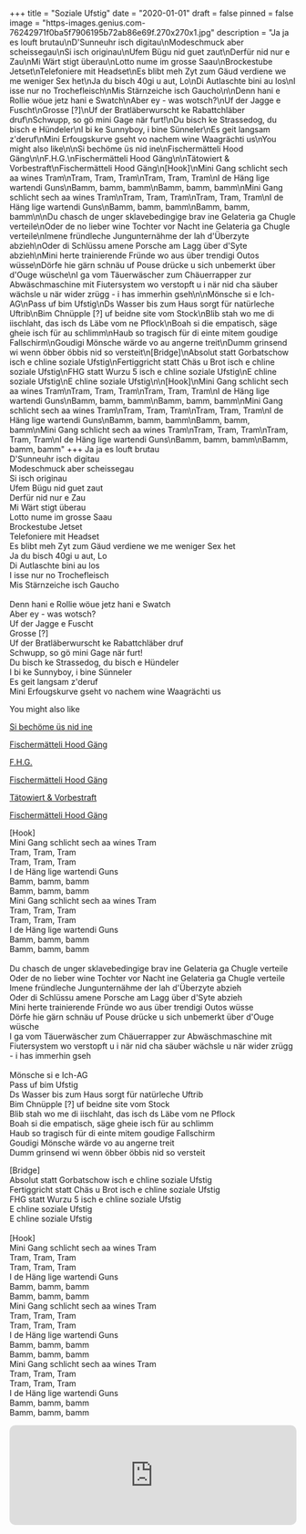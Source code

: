+++
title = "Soziale Ufstig"
date = "2020-01-01"
draft = false
pinned = false
image = "https-images.genius.com-76242971f0ba5f7906195b72ab86e69f.270x270x1.jpg"
description = "Ja ja es louft brutau\nD'Sunneuhr isch digitau\nModeschmuck aber scheissegau\nSi isch originau\nUfem Bügu nid guet zaut\nDerfür nid nur e Zau\nMi Wärt stigt überau\nLotto nume im grosse Saau\nBrockestube Jetset\nTelefoniere mit Headset\nEs blibt meh Zyt zum Gäud verdiene we me weniger Sex het\nJa du bisch 40gi u aut, Lo\nDi Autlaschte bini au los\nI isse nur no Trochefleisch\nMis Stärnzeiche isch Gaucho\n\nDenn hani e Rollie wöuе jetz hani e Swatch\nAber еy - was wotsch?\nUf der Jagge e Fuscht\nGrosse [?]\nUf der Bratläberwurscht ke Rabattchläber druf\nSchwupp, so gö mini Gage när furt!\nDu bisch ke Strassedog, du bisch e Hündeler\nI bi ke Sunnyboy, i bine Sünneler\nEs geit langsam z'deruf\nMini Erfougskurve gseht vo nachem wine Waagrächti us\nYou might also like\n\nSi bechöme üs nid ine\nFischermätteli Hood Gäng\n\nF.H.G.\nFischermätteli Hood Gäng\n\nTätowiert & Vorbestraft\nFischermätteli Hood Gäng\n[Hook]\nMini Gang schlicht sech aa wines Tram\nTram, Tram, Tram\nTram, Tram, Tram\nI de Häng lige wartendi Guns\nBamm, bamm, bamm\nBamm, bamm, bamm\nMini Gang schlicht sech aa wines Tram\nTram, Tram, Tram\nTram, Tram, Tram\nI de Häng lige wartendi Guns\nBamm, bamm, bamm\nBamm, bamm, bamm\n\nDu chasch de unger sklavebedingige brav ine Gelateria ga Chugle verteile\nOder de no lieber wine Tochter vor Nacht ine Gelateria ga Chugle verteile\nImene fründleche Jungunternähme der lah d'Überzyte abzieh\nOder di Schlüssu amene Porsche am Lagg über d'Syte abzieh\nMini herte trainierende Fründe wo aus über trendigi Outos wüsse\nDörfe hie gärn schnäu uf Pouse drücke u sich unbemerkt über d'Ouge wüsche\nI ga vom Täuerwäscher zum Chäuerrapper zur Abwäschmaschine mit Fiutersystem wo verstopft u i när nid cha säuber wächsle u när wider zrügg - i has immerhin gseh\n\nMönsche si e Ich-AG\nPass uf bim Ufstig\nDs Wasser bis zum Haus sorgt für natürleche Uftrib\nBim Chnüpple [?] uf beidne site vom Stock\nBlib stah wo me di iischlaht, das isch ds Läbe vom ne Pflock\nBoah si die empatisch, säge gheie isch für au schlimm\nHaub so tragisch für di einte mitem goudige Fallschirm\nGoudigi Mönsche wärde vo au angerne treit\nDumm grinsend wi wenn öbber öbbis nid so versteit\n[Bridge]\nAbsolut statt Gorbatschow isch e chline soziale Ufstig\nFertiggricht statt Chäs u Brot isch e chline soziale Ufstig\nFHG statt Wurzu 5 isch e chline soziale Ufstig\nE chline soziale Ufstig\nE chline soziale Ufstig\n\n[Hook]\nMini Gang schlicht sech aa wines Tram\nTram, Tram, Tram\nTram, Tram, Tram\nI de Häng lige wartendi Guns\nBamm, bamm, bamm\nBamm, bamm, bamm\nMini Gang schlicht sech aa wines Tram\nTram, Tram, Tram\nTram, Tram, Tram\nI de Häng lige wartendi Guns\nBamm, bamm, bamm\nBamm, bamm, bamm\nMini Gang schlicht sech aa wines Tram\nTram, Tram, Tram\nTram, Tram, Tram\nI de Häng lige wartendi Guns\nBamm, bamm, bamm\nBamm, bamm, bamm"
+++
Ja ja es louft brutau\
D'Sunneuhr isch digitau\
Modeschmuck aber scheissegau\
Si isch originau\
Ufem Bügu nid guet zaut\
Derfür nid nur e Zau\
Mi Wärt stigt überau\
Lotto nume im grosse Saau\
Brockestube Jetset\
Telefoniere mit Headset\
Es blibt meh Zyt zum Gäud verdiene we me weniger Sex het\
Ja du bisch 40gi u aut, Lo\
Di Autlaschte bini au los\
I isse nur no Trochefleisch\
Mis Stärnzeiche isch Gaucho\
\
Denn hani e Rollie wöuе jetz hani e Swatch\
Aber еy - was wotsch?\
Uf der Jagge e Fuscht\
Grosse \[?]\
Uf der Bratläberwurscht ke Rabattchläber druf\
Schwupp, so gö mini Gage när furt!\
Du bisch ke Strassedog, du bisch e Hündeler\
I bi ke Sunnyboy, i bine Sünneler\
Es geit langsam z'deruf\
Mini Erfougskurve gseht vo nachem wine Waagrächti us

You might also like

[Si bechöme üs nid ine](https://genius.com/Fischermatteli-hood-gang-si-bechome-us-nid-ine-lyrics)

[Fischermätteli Hood Gäng](https://genius.com/Fischermatteli-hood-gang-si-bechome-us-nid-ine-lyrics)

[F.H.G.](https://genius.com/Fischermatteli-hood-gang-fhg-lyrics)

[Fischermätteli Hood Gäng](https://genius.com/Fischermatteli-hood-gang-fhg-lyrics)

[Tätowiert & Vorbestraft](https://genius.com/Fischermatteli-hood-gang-tatowiert-and-vorbestraft-lyrics)

[Fischermätteli Hood Gäng](https://genius.com/Fischermatteli-hood-gang-tatowiert-and-vorbestraft-lyrics)

\[Hook]\
Mini Gang schlicht sech aa wines Tram\
Tram, Tram, Tram\
Tram, Tram, Tram\
I de Häng lige wartendi Guns\
Bamm, bamm, bamm\
Bamm, bamm, bamm\
Mini Gang schlicht sech aa wines Tram\
Tram, Tram, Tram\
Tram, Tram, Tram\
I de Häng lige wartendi Guns\
Bamm, bamm, bamm\
Bamm, bamm, bamm\
\
Du chasch de unger sklavebedingige brav ine Gelateria ga Chugle verteile\
Oder de no lieber wine Tochter vor Nacht ine Gelateria ga Chugle verteile\
Imene fründleche Jungunternähme der lah d'Überzyte abzieh\
Oder di Schlüssu amene Porsche am Lagg über d'Syte abzieh\
Mini herte trainierende Fründe wo aus über trendigi Outos wüsse\
Dörfe hie gärn schnäu uf Pouse drücke u sich unbemerkt über d'Ouge wüsche\
I ga vom Täuerwäscher zum Chäuerrapper zur Abwäschmaschine mit Fiutersystem wo verstopft u i när nid cha säuber wächsle u när wider zrügg - i has immerhin gseh\
\
Mönsche si e Ich-AG\
Pass uf bim Ufstig\
Ds Wasser bis zum Haus sorgt für natürleche Uftrib\
Bim Chnüpple \[?] uf beidne site vom Stock\
Blib stah wo me di iischlaht, das isch ds Läbe vom ne Pflock\
Boah si die empatisch, säge gheie isch für au schlimm\
Haub so tragisch für di einte mitem goudige Fallschirm\
Goudigi Mönsche wärde vo au angerne treit\
Dumm grinsend wi wenn öbber öbbis nid so versteit

\[Bridge]\
Absolut statt Gorbatschow isch e chline soziale Ufstig\
Fertiggricht statt Chäs u Brot isch e chline soziale Ufstig\
FHG statt Wurzu 5 isch e chline soziale Ufstig\
E chline soziale Ufstig\
E chline soziale Ufstig\
\
\[Hook]\
Mini Gang schlicht sech aa wines Tram\
Tram, Tram, Tram\
Tram, Tram, Tram\
I de Häng lige wartendi Guns\
Bamm, bamm, bamm\
Bamm, bamm, bamm\
Mini Gang schlicht sech aa wines Tram\
Tram, Tram, Tram\
Tram, Tram, Tram\
I de Häng lige wartendi Guns\
Bamm, bamm, bamm\
Bamm, bamm, bamm\
Mini Gang schlicht sech aa wines Tram\
Tram, Tram, Tram\
Tram, Tram, Tram\
I de Häng lige wartendi Guns\
Bamm, bamm, bamm\
Bamm, bamm, bamm

<iframe allow="autoplay *; encrypted-media *; fullscreen *; clipboard-write" frameborder="0" height="175" style="width:100%;max-width:660px;overflow:hidden;border-radius:10px;" sandbox="allow-forms allow-popups allow-same-origin allow-scripts allow-storage-access-by-user-activation allow-top-navigation-by-user-activation" src="https://embed.music.apple.com/us/album/soziale-ufstig/1540305048?i=1540305051"></iframe>

```

```